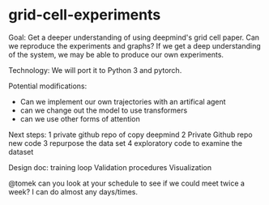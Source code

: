 # grid-cell-experiments


Goal: Get a deeper understanding of using deepmind's grid cell paper. Can we reproduce the experiments and graphs? If we get a deep understanding of the system, we may be able to produce our own experiments.


Technology: 
We will port it to Python 3 and pytorch.




Potential modifications:
* Can we implement our own trajectories with an artifical agent
* can we change out the model to use transformers
* can we use other forms of attention

Next steps:
1 private github repo of copy deepmind
2 Private Github repo new code
3 repurpose the data set
4 exploratory code to examine the dataset

Design doc:
training loop
Validation procedures
Visualization 


@tomek can you look at your schedule to see if we could meet twice a week?  I can do almost any days/times. 



